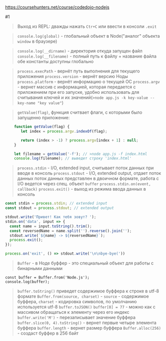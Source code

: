 https://coursehunters.net/course/codedojo-nodejs

#1
 >Выход из REPL: дважды нажать `Ctr+C` или ввести в консоли `.exit`

 >`console.log(global)` - глобальный объект в Node("аналог" объекта `window` в браузере)

 >`console.log(__dirname)` - директория откуда запущен файл
 >`console.log(__filename)` - полный путь к файлу + название файла
 >обе константы доступны глобально


 >`process.execPath` - вернёт путь выполнения для текущего приложения
 >`process.version` - вернёт версию Ноды
 >`process.platform` - вернёт информацию о текущей ОС
 >`process.argv` - вернет массив с информацией, которая передается с приложением при его запуске, удобно использовать для считывания ключей и их значений(`>node app.js -k key-value --key-name "key value"`)

 >`getValue(flag)`, функция считвает флаги, с которыми было запущенно приложение:

 ```js
	 function getValue(flag) {
	 	let index = process.argv.indexOf(flag);

	 	return (index > -1) ? process.argv[index + 1] : null;
	 }

	 let filename = getValue('-f'); // >node app.js -f index.html
	 console.log(filename); // выведет строку 'index.html'
 ```

 >`process.stdin` - I/O, extended input, считывает поток данных при вводе в консоль
 >`process.stdout` - I/O, extended output, отдает поток данных
 >поток данных представлен в двоичном формате, работа с I/O ведется через спец. объект `buffer`
 >`process.stdin.on(event, callback)`
 >`process.exit()` - выход из режима ввода данных в консоль


```js
const stdin = process.stdin; // extended input
const stdout = process.stdout; // extended output

stdout.write('Привет! Как тебя зовут? ');
stdin.on('data', input => {
  const name = input.toString().trim();
  const reversedName = name.split('').reverse().join('');
  stdout.write(`${name} -> ${reversedName}`);
  process.exit();
});

process.on('exit', () => stdout.write('\n\nbye-bye('))
```

 >`Buffer` - в Ноде буффер - это специальный объект для работы с бинарными данными

 ```
 const buffer = Buffer.from('Node.js');
 console.log(buffer);
 ```

 >`buffer.toString()` приведет содержимое буффера к строке в utf-8 формате
 >`Buffer.from(source, charset)` - `source` - содержимое буффера, `charset` - кодировка символов, по умолчанию используется utf-8
 >`buffer.toJSON()`
 >`buffer[0] = 77` - можно как с массивом обращаться к элементу через его индекс
 >`buffer.write('M')` - перезаписывает значение буффера
 >`buffer.slice(0, 4).toString()` - вернет первые четыре элемента буффера
 >`buffer.length` - вернет размер буффера
 >`Buffer.alloc(256)` - создаст буффер в 256 байт
